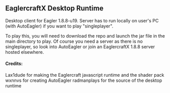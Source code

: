 ## EaglercraftX Desktop Runtime
Desktop client for Eagler 1.8.8-u19. Server has to run locally on user's PC (with AutoEagler) if you want to play "singleplayer".

To play this, you will need to download the repo and launch the jar file in the main directory to play. Of course you need a server as there is no singleplayer, so look into AutoEagler or join an EaglercraftX 1.8.8 server hosted elsewhere.

#### Credits:
Lax1dude for making the Eaglercraft javascript runtime and the shader pack
wxnnvs for creating AutoEagler
radmanplays for the source of the desktop runtime
